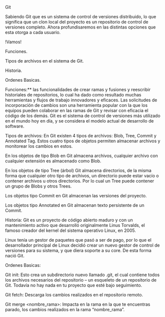 Git

Sabiendo Git que es un sistema de control de versiones distribuido, lo que significa que un clon local del proyecto es un repositorio de control de versiones completo. Ahora profundisaremos en las distintas opciones que esta otorga a cada usuario.

!Vamos!


Funciones.

Tipos de archivos en el sistema de Git.

Historia.

Ordenes Basicas.

Funciones:**
las funcionalidades de crear ramas y fusiones y reescribir historiales de repositorios, lo cual ha dado como resultado muchas herramientas y flujos de trabajo innovadores y eficaces. Las solicitudes de incorporación de cambios son una herramienta popular con la que los equipos pueden colaborar en las ramas de Git y revisar con eficacia el código de los demás. Git es el sistema de control de versiones más utilizado en el mundo hoy en día, y se considera el modelo actual de desarrollo de software.


Tipos de archivos:
En Git existen 4 tipos de archivos: Blob, Tree, Commit y Annotated Tag. Estos cuatro tipos de objetos permiten almacenar archivos y monitorear los cambios en estos.

En los objetos de tipo Blob en Git almacena archivos, cualquier archivo con cualquier extensión es almacenado como Blob.

En los objetos de tipo Tree (árbol) Git almacena directorios, de la misma forma que cualquier otro tipo de archivos, un directorio puede estar vacío o contener archivos u otros directorios. Por lo cual un Tree puede contener un grupo de Blobs y otros Trees.

Los objetos tipo Commit en Git almacenan las versiones del proyecto.

Los objetos tipo Annotated en Git almacenan texto persistente de un Commit.

Historia:
 Git es un proyecto de código abierto maduro y con un mantenimiento activo que desarrolló originalmente Linus Torvalds, el famoso creador del kernel del sistema operativo Linux, en 2005. 

Linux tenía un gestor de paquetes que pasó a ser de pago, por lo que el desarrollador principal de Linux decidió crear un nuevo gestor de control de versiones para su sistema, y que diera soporte a su core. De esta forma nació Git.

 Ordenes Basicas:

 
 Git init: Esto crea un subdirectorio nuevo llamado .git, el cual contiene todos los archivos necesarios del repositorio – un esqueleto de un repositorio de Git. Todavía no hay nada en tu proyecto que esté bajo seguimiento.

Git fetch: Descarga los cambios realizados en el repositorio remoto.

Git merge <nombre_rama>: Impacta en la rama en la que te encuentras parado, los cambios realizados en la rama “nombre_rama”.

